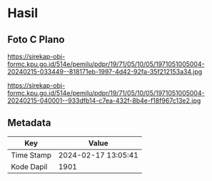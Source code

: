 # Hasil

## Foto C Plano

https://sirekap-obj-formc.kpu.go.id/514e/pemilu/pdpr/19/71/05/10/05/1971051005004-20240215-033449--818171eb-1997-4d42-92fa-35f212153a34.jpg

https://sirekap-obj-formc.kpu.go.id/514e/pemilu/pdpr/19/71/05/10/05/1971051005004-20240215-040001--933dfb14-c7ea-432f-8b4e-f18f967c13e2.jpg


## Metadata

| Key        | Value               |
| ---------- | ------------------- |
| Time Stamp | 2024-02-17 13:05:41 |
| Kode Dapil | 1901                |



